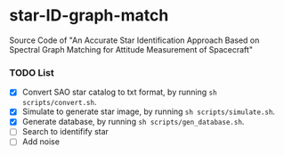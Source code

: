 # star-ID-graph-match
Source Code of "An Accurate Star Identification Approach Based on Spectral Graph Matching for Attitude Measurement of Spacecraft"


### TODO List
- [x] Convert SAO star catalog to txt format, by running `sh scripts/convert.sh`.
- [x] Simulate to generate star image, by running `sh scripts/simulate.sh`.
- [x] Generate database, by running `sh scripts/gen_database.sh`.
- [ ] Search to identifify star
- [ ] Add noise
